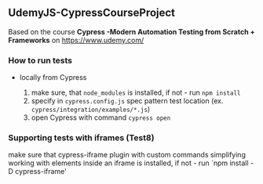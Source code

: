## UdemyJS-CypressCourseProject
Based on the course **Cypress -Modern Automation Testing from Scratch + Frameworks** on https://www.udemy.com/

### How to run tests

- locally from Cypress

    1. make sure, that `node_modules` is installed, if not - run `npm install`
    2. specify in `cypress.config.js` spec pattern test location (ex. `cypress/integration/examples/*.js`)
    3. open Cypress with command `cypress open`


### Supporting tests with iframes (Test8)
  make sure that cypress-iframe plugin with custom commands simplifying working with elements inside an iframe is installed, 
  if not - run `npm install -D cypress-iframe'
